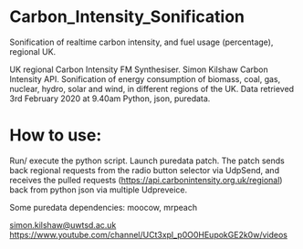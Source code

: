 # Carbon_Intensity_Sonification
Sonification of realtime carbon intensity, and fuel usage (percentage), regional UK.


UK regional Carbon Intensity FM Synthesiser. Simon Kilshaw
Carbon Intensity API. Sonification of energy consumption of biomass, coal, gas, nuclear, hydro, solar and wind, in different regions of the UK. 
Data retrieved 3rd February 2020 at 9.40am
Python, json, puredata. 

# How to use:
Run/ execute the python script. Launch puredata patch. 
The patch sends back regional requests from the radio button selector via UdpSend, 
and receives the pulled requests (https://api.carbonintensity.org.uk/regional) back from python json via multiple  Udpreveice.

Some puredata dependencies: moocow, mrpeach


simon.kilshaw@uwtsd.ac.uk
https://www.youtube.com/channel/UCt3xpl_p0O0HEupokGE2k0w/videos
